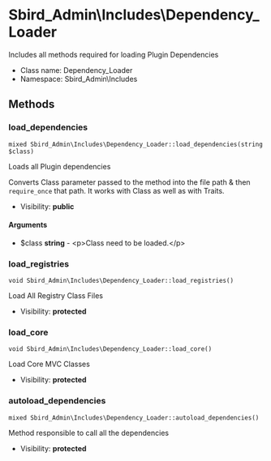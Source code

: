 Sbird_Admin\Includes\Dependency_Loader
===============

Includes all methods required for loading Plugin Dependencies




* Class name: Dependency_Loader
* Namespace: Sbird_Admin\Includes







Methods
-------


### load_dependencies

    mixed Sbird_Admin\Includes\Dependency_Loader::load_dependencies(string $class)

Loads all Plugin dependencies

Converts Class parameter passed to the method into the file path & then
`require_once` that path. It works with Class as well as with Traits.

* Visibility: **public**


#### Arguments
* $class **string** - &lt;p&gt;Class need to be loaded.&lt;/p&gt;



### load_registries

    void Sbird_Admin\Includes\Dependency_Loader::load_registries()

Load All Registry Class Files



* Visibility: **protected**




### load_core

    void Sbird_Admin\Includes\Dependency_Loader::load_core()

Load Core MVC Classes



* Visibility: **protected**




### autoload_dependencies

    mixed Sbird_Admin\Includes\Dependency_Loader::autoload_dependencies()

Method responsible to call all the dependencies



* Visibility: **protected**



